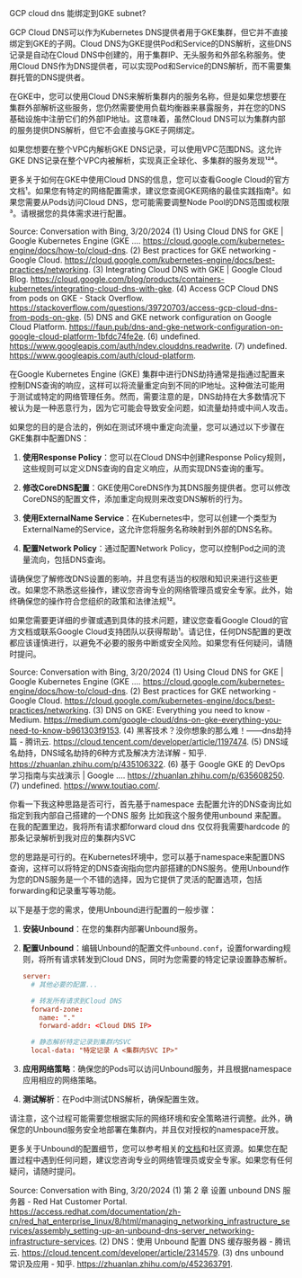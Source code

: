GCP cloud dns 能绑定到GKE  subnet?

GCP Cloud DNS可以作为Kubernetes DNS提供者用于GKE集群，但它并不直接绑定到GKE的子网。Cloud DNS为GKE提供Pod和Service的DNS解析，这些DNS记录是自动在Cloud DNS中创建的，用于集群IP、无头服务和外部名称服务。使用Cloud DNS作为DNS提供者，可以实现Pod和Service的DNS解析，而不需要集群托管的DNS提供者。

在GKE中，您可以使用Cloud DNS来解析集群内的服务名称，但是如果您想要在集群外部解析这些服务，您仍然需要使用负载均衡器来暴露服务，并在您的DNS基础设施中注册它们的外部IP地址。这意味着，虽然Cloud DNS可以为集群内部的服务提供DNS解析，但它不会直接与GKE子网绑定。

如果您想要在整个VPC内解析GKE DNS记录，可以使用VPC范围DNS。这允许GKE DNS记录在整个VPC内被解析，实现真正全球化、多集群的服务发现¹²⁴。

更多关于如何在GKE中使用Cloud DNS的信息，您可以查看Google Cloud的官方文档¹。如果您有特定的网络配置需求，建议您查阅GKE网络的最佳实践指南²。如果您需要从Pods访问Cloud DNS，您可能需要调整Node Pool的DNS范围或权限³。请根据您的具体需求进行配置。

Source: Conversation with Bing, 3/20/2024
(1) Using Cloud DNS for GKE | Google Kubernetes Engine (GKE .... https://cloud.google.com/kubernetes-engine/docs/how-to/cloud-dns.
(2) Best practices for GKE networking - Google Cloud. https://cloud.google.com/kubernetes-engine/docs/best-practices/networking.
(3) Integrating Cloud DNS with GKE | Google Cloud Blog. https://cloud.google.com/blog/products/containers-kubernetes/integrating-cloud-dns-with-gke.
(4) Access GCP Cloud DNS from pods on GKE - Stack Overflow. https://stackoverflow.com/questions/39720703/access-gcp-cloud-dns-from-pods-on-gke.
(5) DNS and GKE network configuration on Google Cloud Platform. https://faun.pub/dns-and-gke-network-configuration-on-google-cloud-platform-1bfdc74fe2e.
(6) undefined. https://www.googleapis.com/auth/ndev.clouddns.readwrite.
(7) undefined. https://www.googleapis.com/auth/cloud-platform.


在Google Kubernetes Engine (GKE) 集群中进行DNS劫持通常是指通过配置来控制DNS查询的响应，这样可以将流量重定向到不同的IP地址。这种做法可能用于测试或特定的网络管理任务。然而，需要注意的是，DNS劫持在大多数情况下被认为是一种恶意行为，因为它可能会导致安全问题，如流量劫持或中间人攻击。

如果您的目的是合法的，例如在测试环境中重定向流量，您可以通过以下步骤在GKE集群中配置DNS：

1. **使用Response Policy**：您可以在Cloud DNS中创建Response Policy规则，这些规则可以定义DNS查询的自定义响应，从而实现DNS查询的重写。

2. **修改CoreDNS配置**：GKE使用CoreDNS作为其DNS服务提供者。您可以修改CoreDNS的配置文件，添加重定向规则来改变DNS解析的行为。

3. **使用ExternalName Service**：在Kubernetes中，您可以创建一个类型为ExternalName的Service，这允许您将服务名称映射到外部的DNS名称。

4. **配置Network Policy**：通过配置Network Policy，您可以控制Pod之间的流量流向，包括DNS查询。

请确保您了解修改DNS设置的影响，并且您有适当的权限和知识来进行这些更改。如果您不熟悉这些操作，建议您咨询专业的网络管理员或安全专家。此外，始终确保您的操作符合您组织的政策和法律法规¹²。

如果您需要更详细的步骤或遇到具体的技术问题，建议您查看Google Cloud的官方文档或联系Google Cloud支持团队以获得帮助¹。请记住，任何DNS配置的更改都应该谨慎进行，以避免不必要的服务中断或安全风险。如果您有任何疑问，请随时提问。

Source: Conversation with Bing, 3/20/2024
(1) Using Cloud DNS for GKE | Google Kubernetes Engine (GKE .... https://cloud.google.com/kubernetes-engine/docs/how-to/cloud-dns.
(2) Best practices for GKE networking - Google Cloud. https://cloud.google.com/kubernetes-engine/docs/best-practices/networking.
(3) DNS on GKE: Everything you need to know - Medium. https://medium.com/google-cloud/dns-on-gke-everything-you-need-to-know-b961303f9153.
(4) 黑客技术？没你想象的那么难！——dns劫持篇 - 腾讯云. https://cloud.tencent.com/developer/article/1197474.
(5) DNS域名劫持，DNS域名劫持的6种方式及解决方法详解 - 知乎. https://zhuanlan.zhihu.com/p/435106322.
(6) 基于 Google GKE 的 DevOps 学习指南与实战演示 | Google .... https://zhuanlan.zhihu.com/p/635608250.
(7) undefined. https://www.toutiao.com/.

你看一下我这种思路是否可行，首先基于namespace 去配置允许的DNS查询比如指定到我内部自己搭建的一个DNS 服务 比如我这个服务使用unbound 来配置。在我的配置里边，我将所有请求都forward cloud dns 仅仅将我需要hardcode 的那条记录解析到我对应的集群内SVC

您的思路是可行的。在Kubernetes环境中，您可以基于namespace来配置DNS查询，这样可以将特定的DNS查询指向您内部搭建的DNS服务。使用Unbound作为您的DNS服务是一个不错的选择，因为它提供了灵活的配置选项，包括forwarding和记录重写等功能。

以下是基于您的需求，使用Unbound进行配置的一般步骤：

1. **安装Unbound**：在您的集群内部署Unbound服务。

2. **配置Unbound**：编辑Unbound的配置文件`unbound.conf`，设置forwarding规则，将所有请求转发到Cloud DNS，同时为您需要的特定记录设置静态解析。

   ```conf
   server:
     # 其他必要的配置...

     # 转发所有请求到Cloud DNS
     forward-zone:
       name: "."
       forward-addr: <Cloud DNS IP>

     # 静态解析特定记录到集群内SVC
     local-data: "特定记录 A <集群内SVC IP>"
   ```

3. **应用网络策略**：确保您的Pods可以访问Unbound服务，并且根据namespace应用相应的网络策略。

4. **测试解析**：在Pod中测试DNS解析，确保配置生效。

请注意，这个过程可能需要您根据实际的网络环境和安全策略进行调整。此外，确保您的Unbound服务安全地部署在集群内，并且仅对授权的namespace开放。

更多关于Unbound的配置细节，您可以参考相关的[文档](^1^)和社区资源。如果您在配置过程中遇到任何问题，建议您咨询专业的网络管理员或安全专家。如果您有任何疑问，请随时提问。

Source: Conversation with Bing, 3/20/2024
(1) 第 2 章 设置 unbound DNS 服务器 - Red Hat Customer Portal. https://access.redhat.com/documentation/zh-cn/red_hat_enterprise_linux/8/html/managing_networking_infrastructure_services/assembly_setting-up-an-unbound-dns-server_networking-infrastructure-services.
(2) DNS：使用 Unbound 配置 DNS 缓存服务器 - 腾讯云. https://cloud.tencent.com/developer/article/2314579.
(3) dns unbound 常识及应用 - 知乎. https://zhuanlan.zhihu.com/p/452363791.



